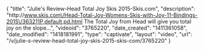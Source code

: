 {
    "title": "Julie's Review-Head Total Joy Skis 2015-Skis.com",
    "description": "http:\/\/www.skis.com\/Head-Total-Joy-Womens-Skis-with-Joy-11-Bindings-2015\/363211P,default,pd.html The Total Joy from Head will give you total joy on the slope...",
    "videoid": "3765220",
    "date_created": "1411361058",
    "date_modified": "1418181991",
    "type": "captivate",
    "layout": "video",
    "url": "\/v\/julie-s-review-head-total-joy-skis-2015-skis-com\/3765220"
}